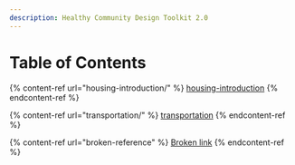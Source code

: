 ```yaml
---
description: Healthy Community Design Toolkit 2.0
---
```


# Table of Contents



{% content-ref url="housing-introduction/" %}
[housing-introduction](housing-introduction/)
{% endcontent-ref %}

{% content-ref url="transportation/" %}
[transportation](transportation/)
{% endcontent-ref %}

{% content-ref url="broken-reference" %}
[Broken link](broken-reference)
{% endcontent-ref %}



